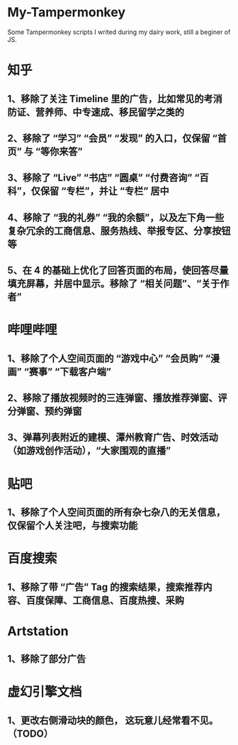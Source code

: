 # My-Tampermonkey
Some Tampermonkey scripts I writed during my dairy work, still a beginer of JS.

# 知乎
## 1、移除了关注 Timeline 里的广告，比如常见的考消防证、营养师、中专速成、移民留学之类的

## 2、移除了 “学习” “会员” “发现” 的入口，仅保留 “首页” 与 “等你来答”

## 3、移除了 “Live” “书店” “圆桌” “付费咨询” “百科”，仅保留 “专栏”，并让 “专栏” 居中

## 4、移除了 “我的礼券” “我的余额”，以及左下角一些复杂冗余的工商信息、服务热线、举报专区、分享按钮等

## 5、在 4 的基础上优化了回答页面的布局，使回答尽量填充屏幕，并居中显示。移除了 “相关问题”、“关于作者”

# 哔哩哔哩

## 1、移除了个人空间页面的 “游戏中心” “会员购” “漫画” “赛事” “下载客户端”

## 2、移除了播放视频时的三连弹窗、播放推荐弹窗、评分弹窗、预约弹窗

## 3、弹幕列表附近的建模、潭州教育广告、时效活动（如游戏创作活动），“大家围观的直播”

# 贴吧

## 1、移除了个人空间页面的所有杂七杂八的无关信息，仅保留个人关注吧，与搜索功能

# 百度搜索

## 1、移除了带 “广告” Tag 的搜索结果，搜索推荐内容、百度保障、工商信息、百度热搜、采购

# Artstation

## 1、移除了部分广告

# 虚幻引擎文档

## 1、更改右侧滑动块的颜色， 这玩意儿经常看不见。（TODO）
